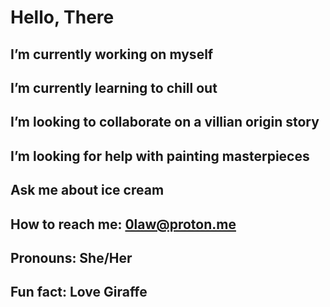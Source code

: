 # Hello, There 
 ## I’m currently working on myself
 ## I’m currently learning to chill out
 ## I’m looking to collaborate on a villian origin story
 ## I’m looking for help with painting masterpieces
 ## Ask me about ice cream
 ## How to reach me: 0law@proton.me
 ## Pronouns: She/Her
 ## Fun fact: Love Giraffe
